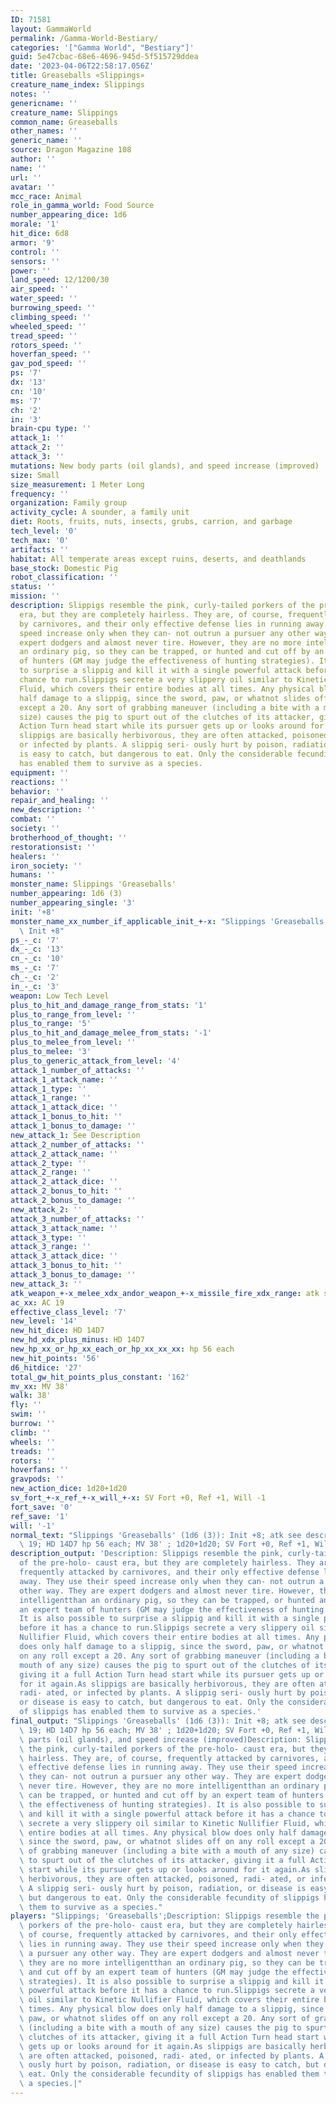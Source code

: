 ```yaml
---
ID: 71581
layout: GammaWorld
permalink: /Gamma-World-Bestiary/
categories: '["Gamma World", "Bestiary"]'
guid: 5e47cbac-68e6-4696-945d-5f515729ddea
date: '2023-04-06T22:58:17.056Z'
title: Greaseballs «Slippings»
creature_name_index: Slippings
notes: ''
genericname: ''
creature_name: Slippings
common_name: Greaseballs
other_names: ''
generic_name: ''
source: Dragon Magazine 108
author: ''
name: ''
url: ''
avatar: ''
mcc_race: Animal
role_in_gamma_world: Food Source
number_appearing_dice: 1d6
morale: '1'
hit_dice: 6d8
armor: '9'
control: ''
sensors: ''
power: ''
land_speed: 12/1200/30
air_speed: ''
water_speed: ''
burrowing_speed: ''
climbing_speed: ''
wheeled_speed: ''
tread_speed: ''
rotors_speed: ''
hoverfan_speed: ''
gav_pod_speed: ''
ps: '7'
dx: '13'
cn: '10'
ms: '7'
ch: '2'
in: '3'
brain-cpu type: ''
attack_1: ''
attack_2: ''
attack_3: ''
mutations: New body parts (oil glands), and speed increase (improved)
size: Small
size_measurement: 1 Meter Long
frequency: ''
organization: Family group
activity_cycle: A sounder, a family unit
diet: Roots, fruits, nuts, insects, grubs, carrion, and garbage
tech_level: '0'
tech_max: '0'
artifacts: ''
habitat: All temperate areas except ruins, deserts, and deathlands
base_stock: Domestic Pig
robot_classification: ''
status: ''
mission: ''
description: Slippigs resemble the pink, curly-tailed porkers of the pre-holo- caust
  era, but they are completely hairless. They are, of course, frequently attacked
  by carnivores, and their only effective defense lies in running away. They use their
  speed increase only when they can- not outrun a pursuer any other way. They are
  expert dodgers and almost never tire. However, they are no more intelligentthan
  an ordinary pig, so they can be trapped, or hunted and cut off by an expert team
  of hunters (GM may judge the effectiveness of hunting strategies). It is also possible
  to surprise a slippig and kill it with a single powerful attack before it has a
  chance to run.Slippigs secrete a very slippery oil similar to Kinetic Nullifier
  Fluid, which covers their entire bodies at all times. Any physical blow does only
  half damage to a slippig, since the sword, paw, or whatnot slides off on any roll
  except a 20. Any sort of grabbing maneuver (including a bite with a mouth of any
  size) causes the pig to spurt out of the clutches of its attacker, giving it a full
  Action Turn head start while its pursuer gets up or looks around for it again.As
  slippigs are basically herbivorous, they are often attacked, poisoned, radi- ated,
  or infected by plants. A slippig seri- ously hurt by poison, radiation, or disease
  is easy to catch, but dangerous to eat. Only the considerable fecundity of slippigs
  has enabled them to survive as a species.
equipment: ''
reactions: ''
behavior: ''
repair_and_healing: ''
new_description: ''
combat: ''
society: ''
brotherhood_of_thought: ''
restorationsist: ''
healers: ''
iron_society: ''
humans: ''
monster_name: Slippings 'Greaseballs'
number_appearing: 1d6 (3)
number_appearing_single: '3'
init: '+8'
monster_name_xx_number_if_applicable_init_+-x: "Slippings 'Greaseballs' (1d6 (3)):\
  \ Init +8"
ps_-_c: '7'
dx_-_c: '13'
cn_-_c: '10'
ms_-_c: '7'
ch_-_c: '2'
in_-_c: '3'
weapon: Low Tech Level
plus_to_hit_and_damage_range_from_stats: '1'
plus_to_range_from_level: ''
plus_to_range: '5'
plus_to_hit_and_damage_melee_from_stats: '-1'
plus_to_melee_from_level: ''
plus_to_melee: '3'
plus_to_generic_attack_from_level: '4'
attack_1_number_of_attacks: ''
attack_1_attack_name: ''
attack_1_type: ''
attack_1_range: ''
attack_1_attack_dice: ''
attack_1_bonus_to_hit: ''
attack_1_bonus_to_damage: ''
new_attack_1: See Description
attack_2_number_of_attacks: ''
attack_2_attack_name: ''
attack_2_type: ''
attack_2_range: ''
attack_2_attack_dice: ''
attack_2_bonus_to_hit: ''
attack_2_bonus_to_damage: ''
new_attack_2: ''
attack_3_number_of_attacks: ''
attack_3_attack_name: ''
attack_3_type: ''
attack_3_range: ''
attack_3_attack_dice: ''
attack_3_bonus_to_hit: ''
attack_3_bonus_to_damage: ''
new_attack_3: ''
atk_weapon_+-x_melee_xdx_andor_weapon_+-x_missile_fire_xdx_range: atk see description
ac_xx: AC 19
effective_class_level: '7'
new_level: '14'
new_hit_dice: HD 14D7
new_hd_xdx_plus_minus: HD 14D7
new_hp_xx_or_hp_xx_each_or_hp_xx_xx_xx: hp 56 each
new_hit_points: '56'
d6_hitdice: '27'
total_gw_hit_points_plus_constant: '162'
mv_xx: MV 38'
walk: 38'
fly: ''
swim: ''
burrow: ''
climb: ''
wheels: ''
treads: ''
rotors: ''
hoverfans: ''
gravpods: ''
new_action_dice: 1d20+1d20
sv_fort_+-x_ref_+-x_will_+-x: SV Fort +0, Ref +1, Will -1
fort_save: '0'
ref_save: '1'
will: '-1'
normal_text: "Slippings 'Greaseballs' (1d6 (3)): Init +8; atk see description; AC\
  \ 19; HD 14D7 hp 56 each; MV 38' ; 1d20+1d20; SV Fort +0, Ref +1, Will -1"
description_output: 'Description: Slippigs resemble the pink, curly-tailed porkers
  of the pre-holo- caust era, but they are completely hairless. They are, of course,
  frequently attacked by carnivores, and their only effective defense lies in running
  away. They use their speed increase only when they can- not outrun a pursuer any
  other way. They are expert dodgers and almost never tire. However, they are no more
  intelligentthan an ordinary pig, so they can be trapped, or hunted and cut off by
  an expert team of hunters (GM may judge the effectiveness of hunting strategies).
  It is also possible to surprise a slippig and kill it with a single powerful attack
  before it has a chance to run.Slippigs secrete a very slippery oil similar to Kinetic
  Nullifier Fluid, which covers their entire bodies at all times. Any physical blow
  does only half damage to a slippig, since the sword, paw, or whatnot slides off
  on any roll except a 20. Any sort of grabbing maneuver (including a bite with a
  mouth of any size) causes the pig to spurt out of the clutches of its attacker,
  giving it a full Action Turn head start while its pursuer gets up or looks around
  for it again.As slippigs are basically herbivorous, they are often attacked, poisoned,
  radi- ated, or infected by plants. A slippig seri- ously hurt by poison, radiation,
  or disease is easy to catch, but dangerous to eat. Only the considerable fecundity
  of slippigs has enabled them to survive as a species.'
final_output: "Slippings 'Greaseballs' (1d6 (3)): Init +8; atk see description; AC\
  \ 19; HD 14D7 hp 56 each; MV 38' ; 1d20+1d20; SV Fort +0, Ref +1, Will -1New body\
  \ parts (oil glands), and speed increase (improved)Description: Slippigs resemble\
  \ the pink, curly-tailed porkers of the pre-holo- caust era, but they are completely\
  \ hairless. They are, of course, frequently attacked by carnivores, and their only\
  \ effective defense lies in running away. They use their speed increase only when\
  \ they can- not outrun a pursuer any other way. They are expert dodgers and almost\
  \ never tire. However, they are no more intelligentthan an ordinary pig, so they\
  \ can be trapped, or hunted and cut off by an expert team of hunters (GM may judge\
  \ the effectiveness of hunting strategies). It is also possible to surprise a slippig\
  \ and kill it with a single powerful attack before it has a chance to run.Slippigs\
  \ secrete a very slippery oil similar to Kinetic Nullifier Fluid, which covers their\
  \ entire bodies at all times. Any physical blow does only half damage to a slippig,\
  \ since the sword, paw, or whatnot slides off on any roll except a 20. Any sort\
  \ of grabbing maneuver (including a bite with a mouth of any size) causes the pig\
  \ to spurt out of the clutches of its attacker, giving it a full Action Turn head\
  \ start while its pursuer gets up or looks around for it again.As slippigs are basically\
  \ herbivorous, they are often attacked, poisoned, radi- ated, or infected by plants.\
  \ A slippig seri- ously hurt by poison, radiation, or disease is easy to catch,\
  \ but dangerous to eat. Only the considerable fecundity of slippigs has enabled\
  \ them to survive as a species."
players: "Slippings; 'Greaseballs';Description: Slippigs resemble the pink, curly-tailed\
  \ porkers of the pre-holo- caust era, but they are completely hairless. They are,\
  \ of course, frequently attacked by carnivores, and their only effective defense\
  \ lies in running away. They use their speed increase only when they can- not outrun\
  \ a pursuer any other way. They are expert dodgers and almost never tire. However,\
  \ they are no more intelligentthan an ordinary pig, so they can be trapped, or hunted\
  \ and cut off by an expert team of hunters (GM may judge the effectiveness of hunting\
  \ strategies). It is also possible to surprise a slippig and kill it with a single\
  \ powerful attack before it has a chance to run.Slippigs secrete a very slippery\
  \ oil similar to Kinetic Nullifier Fluid, which covers their entire bodies at all\
  \ times. Any physical blow does only half damage to a slippig, since the sword,\
  \ paw, or whatnot slides off on any roll except a 20. Any sort of grabbing maneuver\
  \ (including a bite with a mouth of any size) causes the pig to spurt out of the\
  \ clutches of its attacker, giving it a full Action Turn head start while its pursuer\
  \ gets up or looks around for it again.As slippigs are basically herbivorous, they\
  \ are often attacked, poisoned, radi- ated, or infected by plants. A slippig seri-\
  \ ously hurt by poison, radiation, or disease is easy to catch, but dangerous to\
  \ eat. Only the considerable fecundity of slippigs has enabled them to survive as\
  \ a species.|"
---
```

</br>